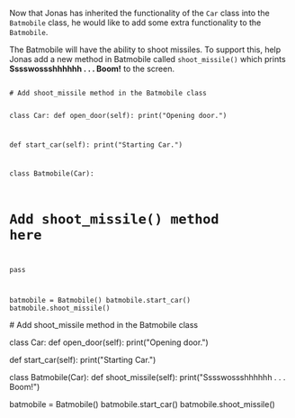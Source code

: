 Now that Jonas has inherited the functionality of the `Car` class into the `Batmobile` class, he would like to add some extra functionality to the `Batmobile`.

The Batmobile will have the ability to shoot missiles. To support this, help Jonas add a new method in Batmobile called `shoot_missile()` which prints **Sssswossshhhhhh . . . Boom!** to the screen.


<codeblock language="python" type="exercise" testMode="fixedInput">
<code>
# Add shoot_missile method in the Batmobile class

class Car:
  def open_door(self):
    print("Opening door.")

  def start_car(self):
    print("Starting Car.")


class Batmobile(Car):
  # Add shoot_missile() method here

  pass

batmobile = Batmobile()
batmobile.start_car()
batmobile.shoot_missile()
</code>

<solution>
# Add shoot_missile method in the Batmobile class

class Car:
  def open_door(self):
    print("Opening door.")

  def start_car(self):
    print("Starting Car.")

class Batmobile(Car):
  def shoot_missile(self):
    print("Sssswossshhhhhh . . . Boom!")

batmobile = Batmobile()
batmobile.start_car()
batmobile.shoot_missile()
</solution>
</codeblock>